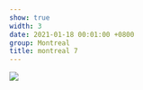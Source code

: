 ```yaml
---
show: true
width: 3
date: 2021-01-18 00:01:00 +0800
group: Montreal
title: montreal 7
---
```

<div>
<a href="/assets/images/photos/montreal/20230223-DSC08928.jpg" target="_blank">
    <img data-src="/assets/images/photos/montreal/20230223-DSC08928.jpg" class="lazy w-100 rounded-xl" src="{{ '/assets/images/empty_300x200.png' | relative_url }}">
</a>
</div>
